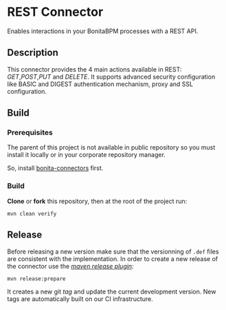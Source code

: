 # REST Connector

Enables interactions in your BonitaBPM processes with a REST API.

## Description

This connector provides the 4 main actions available in REST: _GET_,_POST_,_PUT_ and _DELETE_. 
It supports advanced security configuration like BASIC and DIGEST authentication mechanism, proxy and SSL configuration.

## Build

### Prerequisites

The parent of this project is not available in public repository so you must install it locally or in your corporate
repository manager.

So, install [bonita-connectors](https://github.com/bonitasoft/bonita-connectors) first.

### Build

__Clone__ or __fork__ this repository, then at the root of the project run:

`mvn clean verify`

## Release

Before releasing a new version make sure that the versionning of `.def` files are consistent with the implementation. In order to create a new release of the connector use the [_maven release plugin_](http://maven.apache.org/maven-release/maven-release-plugin/):

`mvn release:prepare`

It creates a new git _tag_ and update the current development version. New tags are automatically built on our CI infrastructure.
